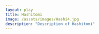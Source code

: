 ```yaml
---
layout: play
title: Hashitomi
image: /assets/images/Hashi4.jpg
description: "Description of Hashitomi"
---
```

